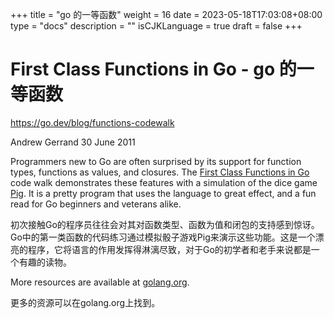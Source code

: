 +++
title = "go 的一等函数"
weight = 16
date = 2023-05-18T17:03:08+08:00
type = "docs"
description = ""
isCJKLanguage = true
draft = false
+++

# First Class Functions in Go - go 的一等函数

https://go.dev/blog/functions-codewalk

Andrew Gerrand
30 June 2011

Programmers new to Go are often surprised by its support for function types, functions as values, and closures. The [First Class Functions in Go](https://go.dev/doc/codewalk/functions/) code walk demonstrates these features with a simulation of the dice game [Pig](http://en.wikipedia.org/wiki/Pig_(dice)). It is a pretty program that uses the language to great effect, and a fun read for Go beginners and veterans alike.

初次接触Go的程序员往往会对其对函数类型、函数为值和闭包的支持感到惊讶。Go中的第一类函数的代码练习通过模拟骰子游戏Pig来演示这些功能。这是一个漂亮的程序，它将语言的作用发挥得淋漓尽致，对于Go的初学者和老手来说都是一个有趣的读物。

More resources are available at [golang.org](https://go.dev/doc/docs.html).

更多的资源可以在golang.org上找到。
